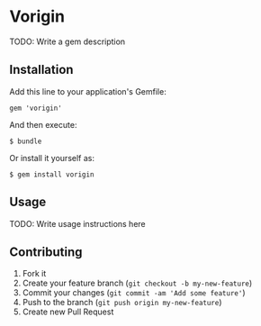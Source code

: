 # Vorigin

TODO: Write a gem description

## Installation

Add this line to your application's Gemfile:

    gem 'vorigin'

And then execute:

    $ bundle

Or install it yourself as:

    $ gem install vorigin

## Usage

TODO: Write usage instructions here

## Contributing

1. Fork it
2. Create your feature branch (`git checkout -b my-new-feature`)
3. Commit your changes (`git commit -am 'Add some feature'`)
4. Push to the branch (`git push origin my-new-feature`)
5. Create new Pull Request
